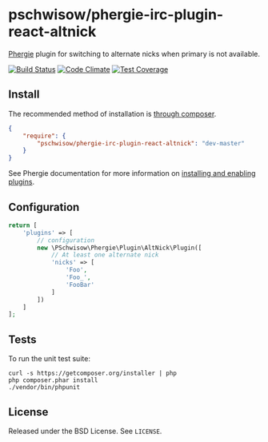 # pschwisow/phergie-irc-plugin-react-altnick

[Phergie](http://github.com/phergie/phergie-irc-bot-react/) plugin for switching to alternate nicks when primary is not available.

[![Build Status](https://secure.travis-ci.org/PSchwisow/phergie-irc-plugin-react-altnick.png?branch=master)](http://travis-ci.org/PSchwisow/phergie-irc-plugin-react-altnick) [![Code Climate](https://codeclimate.com/github/PSchwisow/phergie-irc-plugin-react-altnick/badges/gpa.svg)](https://codeclimate.com/github/PSchwisow/phergie-irc-plugin-react-altnick) [![Test Coverage](https://codeclimate.com/github/PSchwisow/phergie-irc-plugin-react-altnick/badges/coverage.svg)](https://codeclimate.com/github/PSchwisow/phergie-irc-plugin-react-altnick)

## Install

The recommended method of installation is [through composer](http://getcomposer.org).

```JSON
{
    "require": {
        "pschwisow/phergie-irc-plugin-react-altnick": "dev-master"
    }
}
```

See Phergie documentation for more information on
[installing and enabling plugins](https://github.com/phergie/phergie-irc-bot-react/wiki/Usage#plugins).

## Configuration

```php
return [
    'plugins' => [
        // configuration
        new \PSchwisow\Phergie\Plugin\AltNick\Plugin([
            // At least one alternate nick
            'nicks' => [
                'Foo',
                'Foo_',
                'FooBar'
            ]
        ])
    ]
];
```

## Tests

To run the unit test suite:

```
curl -s https://getcomposer.org/installer | php
php composer.phar install
./vendor/bin/phpunit
```

## License

Released under the BSD License. See `LICENSE`.
